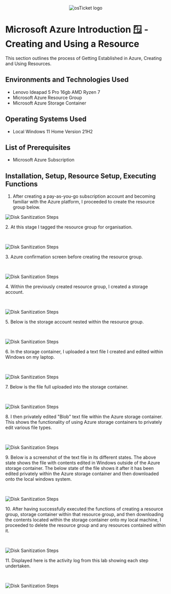 <p align="center">
<img src="https://imgur.com/wYucC7L.png" alt="osTicket logo"/>
</p>

<h1>Microsoft Azure Introduction 🪟 - Creating and Using a Resource</h1>
This section outlines the process of Getting Established in Azure, Creating and Using Resources.<br />

<h2>Environments and Technologies Used</h2>

- Lenovo Ideapad 5 Pro 16gb AMD Ryzen 7
- Microsoft Azure Resource Group
- Microsoft Azure Storage Container

<h2>Operating Systems Used </h2>

- Local Windows 11 Home Version 21H2</b>

<h2>List of Prerequisites</h2>

- Microsoft Azure Subscription

<h2>Installation, Setup, Resource Setup, Executing Functions</h2>

1. After creating a pay-as-you-go subscription account and becoming familiar with the Azure platform, I proceeded to create the resource group below.

<p>
<img src="https://i.imgur.com/mQrSWES.png" alt="Disk Sanitization Steps"/>
</p>
<p>
2. At this stage I tagged the resource group for organisation.
</p>
<br />

<p>
<img src="https://i.imgur.com/7k5uH7x.png" alt="Disk Sanitization Steps"/>
</p>
<p>
3. Azure confirmation screen before creating the resource group.
</p>
<br />

<p>
<img src="https://i.imgur.com/OpTQ9pu.png" alt="Disk Sanitization Steps"/>
</p>
<p>
4. Within the previously created resource group, I created a storage account. 
</p>
<br />

<p>
<img src="https://i.imgur.com/78LXjUB.png" alt="Disk Sanitization Steps"/>
</p>
<p>
5. Below is the storage account nested within the resource group. 
</p>
<br />

<p>
<img src="https://i.imgur.com/1yiKfEM.png" alt="Disk Sanitization Steps"/>
</p>
<p>
6. In the storage container, I uploaded a text file I created and edited within Windows on my laptop.
</p>
<br />

<p>
<img src="https://i.imgur.com/2XARrYx.png" alt="Disk Sanitization Steps"/>
</p>
<p>
7. Below is the file full uploaded into the storage container. 
</p>
<br />

<p>
<img src="https://i.imgur.com/pzgrB4o.png" alt="Disk Sanitization Steps"/>
</p>
<p>
8. I then privately edited "Blob" text file within the Azure storage container. This shows the functionality of using Azure storage containers to privately edit various file types.
</p>
<br />

<p>
<img src="https://i.imgur.com/BpRRlRj.png" alt="Disk Sanitization Steps"/>
</p>
<p>
9. Below is a screenshot of the text file in its different states. The above state shows the file with contents edited in Windows outside of the Azure storage container. The below state of the file shows it after it has been edited privately within the Azure storage container and then downloaded onto the local windows system.
</p>
<br />

<p>
<img src="https://i.imgur.com/2YP4fZ7.png" alt="Disk Sanitization Steps"/>
</p>
<p>
10. After having successfully executed the functions of creating a resource group, storage container within that resource group, and then downloading the contents located within the storage container onto my local machine, I proceeded to delete the resource group and any resources contained within it. 
</p>
<br />

<p>
<img src="https://i.imgur.com/6oHtqpX.png" alt="Disk Sanitization Steps"/>
</p>
<p>
11. Displayed here is the activity log from this lab showing each step undertaken.
</p>
<br />

<p>
<img src="https://i.imgur.com/5JrM752.png" alt="Disk Sanitization Steps"/>
</p>
<p>




















